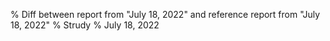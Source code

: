 % Diff between report from "July 18, 2022" and reference report from "July 18, 2022"
% Strudy
% July 18, 2022


